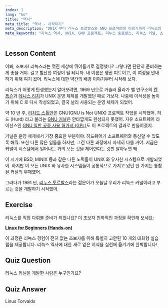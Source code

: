 ```yaml
---
index: 1
lang: "ko"
title: "역사"
meta_title: "역사 - 시작하기"
meta_description: "UNIX 부터 리누스 토르발스와 GNU 프로젝트에 이르기까지 리눅스의 역사에 대해 알아보세요. 초보자를 위한 리눅스의 기원과 진화를 이해하세요."
meta_keywords: "리눅스 역사, UNIX, GNU 프로젝트, 리누스 토르발스, 리눅스 커널, 초보자 리눅스, 리눅스 튜토리얼, 리눅스 가이드"
---
```


## Lesson Content

이봐, 초보자! 리눅스라는 멋진 세상에 뛰어들기로 결정했나? 그렇다면 단단히 준비하는 게 좋을 거야. 길고 험난한 여정이 될 테니까. 내 이름은 펭귄 피트이고, 이 여정을 안내하기 위해 여기 왔어. 리눅스에 대한 약간의 배경 이야기부터 시작해 보자.

리눅스가 어떻게 탄생했는지 알아보려면, 1969 년으로 거슬러 올라가 벨 연구소의 [켄 톰슨](https://en.wikipedia.org/wiki/Ken_Thompson)과 [데니스 리치](https://en.wikipedia.org/wiki/Dennis_Ritchie)가 UNIX 운영 체제를 개발했던 때로 가보자. 나중에 이식성을 높이기 위해 C 로 다시 작성되었고, 결국 널리 사용되는 운영 체제가 되었어.

약 10 년 후, [리처드 스톨만](https://stallman.org/)은 GNU(GNU is Not UNIX) 프로젝트 작업을 시작했어. 허드 (Hurd) 라고 불리는 [GNU 커널](https://en.wikipedia.org/wiki/GNU_Hurd)은 안타깝게도 완성되지 못했어. 자유 소프트웨어 라이선스인 [GNU 일반 공중 사용 허가서 (GPL)](https://en.wikipedia.org/wiki/GNU_General_Public_License)도 이 프로젝트의 결과로 만들어졌지.

커널은 운영 체제에서 가장 중요한 부분이야. 하드웨어가 소프트웨어와 통신할 수 있도록 해줘. 또한 다른 많은 일들을 하지만, 그건 다른 과정에서 자세히 다룰 거야. 지금은 커널이 시스템에서 일어나는 거의 모든 것을 제어한다는 것만 알아두면 돼.

이 시기에 BSD, MINIX 등과 같은 다른 노력들이 UNIX 와 유사한 시스템으로 개발되었어. 하지만 이 모든 UNIX 와 유사한 시스템들이 공통적으로 가지고 있던 한 가지는 통합된 커널의 부재였어.

그러다가 1991 년, [리누스 토르발스](https://en.wikipedia.org/wiki/Linus_Torvalds)라는 젊은이가 오늘날 우리가 리눅스 커널이라고 부르는 것을 개발하기 시작했어.

## Exercise

리눅스를 직접 다뤄볼 준비가 되었나요? 이 초보자 친화적인 과정을 확인해 보세요:

**[Linux for Beginners (Hands-on)](https://labex.io/learn/linux)**

이 과정은 리눅스 경험이 전혀 없는 초보자를 위해 특별히 고안된 10 개의 대화형 실습 랩을 제공합니다. 리눅스 역사에 대한 새로 얻은 지식을 실천에 옮기기에 완벽합니다!

## Quiz Question

리눅스 커널을 개발한 사람은 누구인가요?

## Quiz Answer

Linus Torvalds
